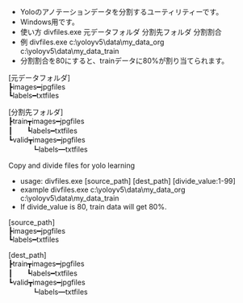 * Yoloのアノテーションデータを分割するユーティリティーです。
* Windows用です。
* 使い方 divfiles.exe 元データフォルダ 分割先フォルダ 分割割合
* 例 divfiles.exe c:\yoloyv5\data\my_data_org c:\yoloyv5\data\my_data_train
* 分割割合を80にすると、trainデータに80%が割り当てられます。

[元データフォルダ]  
 ┣images━jpgfiles  
 ┗labels━txtfiles  

[分割先フォルダ]  
 ┣train┳images━jpgfiles  
 ┃　　┗labels━txtfiles  
 ┗valid┳images━jpgfiles  
　　　 ┗labels━txtfiles  


Copy and divide files for yolo learning  
* usage: divfiles.exe [source_path] [dest_path] [divide_value:1-99]  
* example divfiles.exe c:\yoloyv5\data\my_data_org c:\yoloyv5\data\my_data_train
* If divide_value is 80, train data will get 80%.  

[source_path]  
┣images━jpgfiles  
┗labels━txtfiles  

[dest_path]  
┣train┳images━jpgfiles  
┃　　┗labels━txtfiles  
┗valid┳images━jpgfiles  
　　　 ┗labels━txtfiles  

